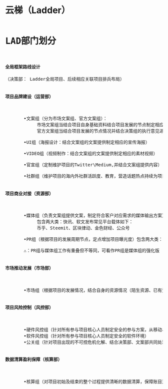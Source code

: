 # 云梯（Ladder）
<pre>
<h1>LAD部门划分</h1>
<h4>全局框架路线设计</h4>（决策部： Ladder全局项目、后续相应关联项目排兵布局）
    
<h4>项目品牌建设（运营部）</h4>

       •文案组（分为市场文案组、官方文案组）：
            市场文案组当结合项目自身基础资料结合项目发展的节点制定相应的市场宣发文案
            官方文案组当结合项目发展的节点情况并结合决策组的执行意见进行官方文宣制定发布
            
       •UI组（海报设计：结合文案组的文案提供制定相应的宣传海报）
       
       •VIDEO组（视频制作：结合文案组的文案提供制定相应的素材视频）
       
       •官宣组（定制维护项目的Twitter\Medium,并结合文案组提供内容）
       
       •社群组（维护项目的海内外社群活跃度、教育，营造话题热点持续为项目提供市场心理动力）
       
<h4>项目商业对接（资源部）</h4>

       •媒体组（负责文案组提供文案，制定符合客户对应需求的媒体输出方案）
            包含两大类：快讯、软文发布常见平台载体如下：
            币乎、Steemit、区块律动、金色财经、公众号
            
       •PR组（根据项目的发展周期节点，定点增加项目曝光度）包含两大类：博主、社区主、团队长、其它项目方
       
       ⚠️：PR组与媒体组工作有重叠但不等同，可看作PR组是媒体组的强化版
       
<h4>市场推动发展（市场部）</h4>

       •市场组（根据项目的发展情况，结合自身的资源情况（陌生资源、已有资源）进行适当方式的宣导拓展

<h4>项目风险控制（风控部）</h4>

       •硬件风控组（针对所有参与项目核心人员制定安全的参与方案，从移动、PC端硬件部分进行详细设计）
       •软件风控组（针对所有参与项目核心人员制定安全的软件环境）
       •公关组（针对项目出现的不可控危机化解、结合决策部、文案部共同处理）
       
<h4>数据清算盈利保障（核算部）</h4>

       •核算组（对项目初始及结束的整个过程提供清晰的数据清算，保障账目清晰、盈利清晰、风险阀值清晰、弹性数据清晰）

</pre>
      
       
       
